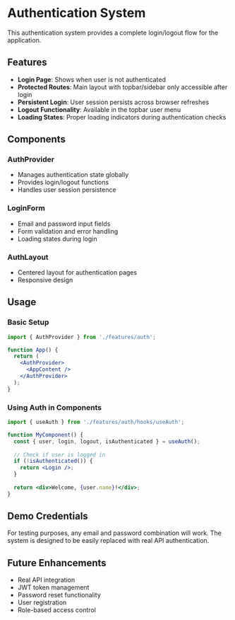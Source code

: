 # Authentication System

This authentication system provides a complete login/logout flow for the application.

## Features

- **Login Page**: Shows when user is not authenticated
- **Protected Routes**: Main layout with topbar/sidebar only accessible after login
- **Persistent Login**: User session persists across browser refreshes
- **Logout Functionality**: Available in the topbar user menu
- **Loading States**: Proper loading indicators during authentication checks

## Components

### AuthProvider
- Manages authentication state globally
- Provides login/logout functions
- Handles user session persistence

### LoginForm
- Email and password input fields
- Form validation and error handling
- Loading states during login

### AuthLayout
- Centered layout for authentication pages
- Responsive design

## Usage

### Basic Setup
```jsx
import { AuthProvider } from './features/auth';

function App() {
  return (
    <AuthProvider>
      <AppContent />
    </AuthProvider>
  );
}
```

### Using Auth in Components
```jsx
import { useAuth } from './features/auth/hooks/useAuth';

function MyComponent() {
  const { user, login, logout, isAuthenticated } = useAuth();
  
  // Check if user is logged in
  if (!isAuthenticated()) {
    return <Login />;
  }
  
  return <div>Welcome, {user.name}!</div>;
}
```

## Demo Credentials

For testing purposes, any email and password combination will work. The system is designed to be easily replaced with real API authentication.

## Future Enhancements

- Real API integration
- JWT token management
- Password reset functionality
- User registration
- Role-based access control 